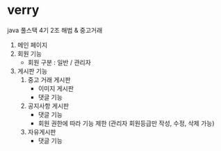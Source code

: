 # verry
java 풀스택 4기 2조 해법 &amp; 중고거래 

1. 메인 페이지
2. 회원 기능
   - 회원 구분 : 일반 / 관리자
3. 게시판 기능
    1) 중고 거래 게시판
       - 이미지 게시판
       - 댓글 기능
    2) 공지사항 게시판
       - 댓글 기능
       - 회원 권한에 따라 기능 제한 (관리자 회원등급만 작성, 수정, 삭제 가능)
    3) 자유게시판
       - 댓글 기능

